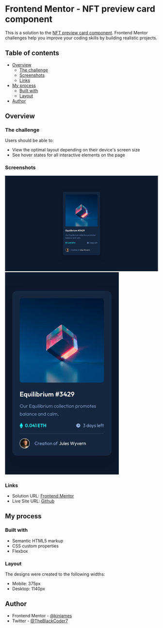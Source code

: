 # Frontend Mentor - NFT preview card component

This is a solution to the [NFT preview card component](https://www.frontendmentor.io/challenges/nft-preview-card-component-SbdUL_w0U/hub/nftpreviewcardcomponent-rtMU05v0pk). Frontend Mentor challenges help you improve your coding skills by building realistic projects.

## Table of contents

- [Overview](#overview)
  - [The challenge](#the-challenge)
  - [Screenshots](#screenshots)
  - [Links](#links)
- [My process](#my-process)
  - [Built with](#built-with)
  - [Layout](#layout)
- [Author](#author)

## Overview

### The challenge

Users should be able to:

- View the optimal layout depending on their device's screen size
- See hover states for all interactive elements on the page

### Screenshots

![Desktop Design](./design/desktop-design.jpg)
![Mobile Design](./design/mobile-design.jpg)

### Links

- Solution URL: [Frontend Mentor](https://www.frontendmentor.io/solutions/nftpreviewcardcomponent-rtMU05v0pk)
- Live Site URL: [Github](https://kinjames.github.io/nft-card/)

## My process

### Built with

- Semantic HTML5 markup
- CSS custom properties
- Flexbox

### Layout

The designs were created to the following widths:

- Mobile: 375px
- Desktop: 1140px

## Author

- Frontend Mentor - [@kinjames](https://www.frontendmentor.io/profile/kinjames)
- Twitter - [@TheBlackCoder7](https://twitter.com/TheBlackCoder7)
